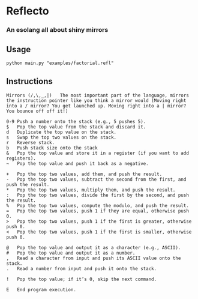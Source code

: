 # Reflecto
### An esolang all about shiny mirrors   
    
## Usage
    python main.py "examples/factorial.refl"
## Instructions
    Mirrors (/,\,_,|)   The most important part of the language, mirrors the instruction pointer like you think a mirror would (Moving right into a / mirror? You get launched up. Moving right into a | mirror? You bounce off off it!)

    0-9	Push a number onto the stack (e.g., 5 pushes 5).
    $	Pop the top value from the stack and discard it.
    d	Duplicate the top value on the stack.
    s	Swap the top two values on the stack.
    r	Reverse stack.
    b	Push stack size onto the stack
    &	Pop the top value and store it in a register (if you want to add registers).
    ~	Pop the top value and push it back as a negative.

    +	Pop the top two values, add them, and push the result.
    -	Pop the top two values, subtract the second from the first, and push the result.
    *	Pop the top two values, multiply them, and push the result.
    :	Pop the top two values, divide the first by the second, and push the result.
    %	Pop the top two values, compute the modulo, and push the result.
    =	Pop the top two values, push 1 if they are equal, otherwise push 0.
    >	Pop the top two values, push 1 if the first is greater, otherwise push 0.
    <	Pop the top two values, push 1 if the first is smaller, otherwise push 0.

    @	Pop the top value and output it as a character (e.g., ASCII).
    #	Pop the top value and output it as a number.
    ,	Read a character from input and push its ASCII value onto the stack.
    .	Read a number from input and push it onto the stack.

    !	Pop the top value; if it’s 0, skip the next command.

    E	End program execution.
